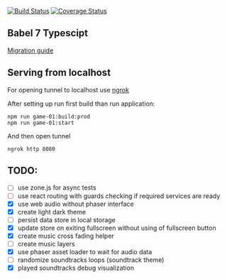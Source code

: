 [![Build Status](https://travis-ci.org/Xesenix/xes-games.svg?branch=master)](https://travis-ci.org/Xesenix/xes-games)
[![Coverage Status](https://coveralls.io/repos/github/Xesenix/xes-games/badge.svg?branch=master)](https://coveralls.io/github/Xesenix/xes-games?branch=master)

## Babel 7 Typescipt

[Migration guide](https://babeljs.io/docs/en/next/v7-migration)

## Serving from localhost

For opening tunnel to localhost use [ngrok](https://dashboard.ngrok.com/get-started)

After setting up run first build than run application:

```
npm run game-01:build:prod
npm run game-01:start

```

And then open tunnel

```
ngrok http 8080
```


## TODO:

- [ ] use zone.js for async tests
- [ ] use react routing with guards checking if required services are ready
- [x] use web audio without phaser interface
- [x] create light dark theme
- [ ] persist data store in local storage
- [x] update store on exiting fullscreen without using of fullscreen button
- [x] create music cross fading helper
- [ ] create music layers
- [x] use phaser asset loader to wait for audio data
- [ ] randomize soundtracks loops (soundtrack theme)
- [x] played soundtracks debug visualization
